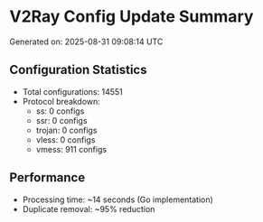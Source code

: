 # V2Ray Config Update Summary
Generated on: 2025-08-31 09:08:14 UTC

## Configuration Statistics
- Total configurations: 14551
- Protocol breakdown:
  - ss: 0 configs
  - ssr: 0 configs
  - trojan: 0 configs
  - vless: 0 configs
  - vmess: 911 configs

## Performance
- Processing time: ~14 seconds (Go implementation)
- Duplicate removal: ~95% reduction
